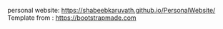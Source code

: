 personal website: https://shabeebkaruvath.github.io/PersonalWebsite/
Template from : https://bootstrapmade.com 
